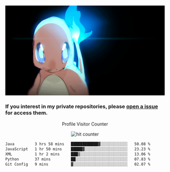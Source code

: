 [gif]: https://raw.githubusercontent.com/uysalserkan/uysalserkan/master/charmander-2.gif

![gif]

### If you interest in my private repositories, please [open a issue](https://github.com/uysalserkan/uysalserkan/issues) for access them.


<div align="center">
<p>Profile Visitor Counter</p>
<img src="https://profile-counter.glitch.me/uysalserkan/count.svg" alt="hit counter" align="center">
</div>

<!--START_SECTION:waka-->
```text
Java         3 hrs 58 mins   ████████████▓░░░░░░░░░░░░   50.08 % 
JavaScript   1 hr 50 mins    █████▓░░░░░░░░░░░░░░░░░░░   23.23 % 
XML          1 hr 2 mins     ███▒░░░░░░░░░░░░░░░░░░░░░   13.06 % 
Python       37 mins         ██░░░░░░░░░░░░░░░░░░░░░░░   07.83 % 
Git Config   9 mins          ▓░░░░░░░░░░░░░░░░░░░░░░░░   02.07 % 
```
<!--END_SECTION:waka-->
